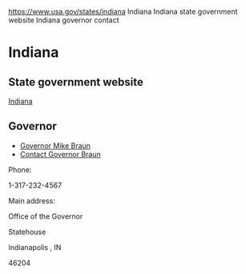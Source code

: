 

https://www.usa.gov/states/indiana
Indiana
Indiana state government website
Indiana governor contact

Indiana
=======

State government website
------------------------

[Indiana](https://www.in.gov/core/index.html)

Governor
--------

* [Governor Mike Braun](https://www.in.gov/gov/)
* [Contact Governor Braun](https://www.in.gov/gov/ask-mike/)

Phone:

1-317-232-4567

Main address:

Office of the Governor
  

Statehouse
  

Indianapolis
,
IN

46204

